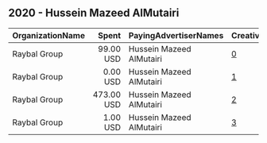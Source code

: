 ## 2020 - Hussein Mazeed AlMutairi 
|OrganizationName|Spent|PayingAdvertiserNames|CreativeUrls|Impressions|Genders|AgeBrackets|CountryCodes|BillingAddresses|CandidateBallotInformation|
|:---|---:|:---|:---|---:|:---|:---|:---|:---|:---|
|Raybal Group|99.00 USD|Hussein Mazeed AlMutairi|[0](https://www.snap.com/political-ads/asset/ab5a9a090a10a22900c9636a3dbbdd8aaad0d246a9abd11bdf3f2ffbcddd5e69?mediaType=mov)|27,558||18+|kuwait|"Abdullah AlMubarak St,Murqab,15000,KW"|Hussein AlMutairi|
|Raybal Group|0.00 USD|Hussein Mazeed AlMutairi|[1](https://www.snap.com/political-ads/asset/2f1725e70d0e38f1f59f8ef981c7778863449b874cd80fd4461b5769f2277d78?mediaType=png)|417|||kuwait|"Abdullah AlMubarak St,Murqab,15000,KW"|Hussein AlMutairi|
|Raybal Group|473.00 USD|Hussein Mazeed AlMutairi|[2](https://www.snap.com/political-ads/asset/52d63c3475fecad9877da6d369cd3a2fa8141a9341d8c1e1715d4665d66fcc66?mediaType=mov)|225,883||20+|kuwait|"Abdullah AlMubarak St,Murqab,15000,KW"|Hussein Mazeed AlMutairi|
|Raybal Group|1.00 USD|Hussein Mazeed AlMutairi|[3](https://www.snap.com/political-ads/asset/94007860f1372cbaf9d3301341d877ad44ae1a4abc071c0b48b6de78a87c7379?mediaType=png)|1,188|||kuwait|"Abdullah AlMubarak St,Murqab,15000,KW"|Hussein AlMutairi|
